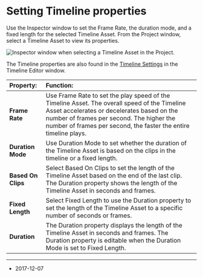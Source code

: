 # Setting Timeline properties

Use the Inspector window to set the Frame Rate, the duration mode, and a fixed length for the selected Timeline Asset. From the Project window, select a Timeline Asset to view its properties. 

![Inspector window when selecting a Timeline Asset in the Project. ](../uploads/Main/timeline_inspector_timeline.png)

The Timeline properties are also found in the [Timeline Settings](TimelineSettings) in the Timeline Editor window.


|**Property:** |**Function:** |
|:---|:---|
|__Frame Rate__| Use Frame Rate to set the play speed of the Timeline Asset. The overall speed of the Timeline Asset accelerates or decelerates based on the number of frames per second. The higher the number of frames per second, the faster the entire timeline plays. |
|__Duration Mode__ | Use Duration Mode to set whether the duration of the Timeline Asset is based on the clips in the timeline or a fixed length. |
|__Based On Clips__ | Select Based On Clips to set the length of the Timeline Asset based on the end of the last clip. The Duration property shows the length of the Timeline Asset in seconds and frames. |
|__Fixed Length__ | Select Fixed Length to use the Duration property to set the length of the Timeline Asset to a specific number of seconds or frames. |
|__Duration__ | The Duration property displays the length of the Timeline Asset in seconds and frames. The Duration property is editable when the Duration Mode is set to Fixed Length.  |

---
* <span class="page-edit">2017-12-07  <!-- include IncludeTextNewPageSomeEdit --></span>